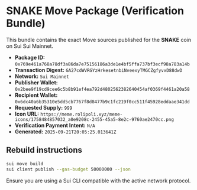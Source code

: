 # SNAKE Move Package (Verification Bundle)

This bundle contains the exact Move sources published for the **SNAKE** coin on Sui Sui Mainnet.

- **Package ID:** `0x769e461a768a78df3a86da7e75156186a3de1e4bf5ffa737bf3ecf98a783a14b`
- **Transaction Digest:** `GA27cdWVRGYzHrkesetnbiNveexyTMGCZgfyvxD88dwD`
- **Network:** `Sui Mainnet`
- **Publisher Wallet:** `0x2bee9f19cd9cee6c5b8b91ef4ea792d4802562382640454af0369f4461a20a58`
- **Recipient Wallet:** `0x6dc40a6b35310e5dd5cb7767f8d8477b9c1fc219f0cc511f45928eddaae341dd`
- **Requested Supply:** `999`
- **Icon URL:** `https://meme.rolipoli.xyz/meme-icons/1758484857032_a0e9208c-2455-45a5-8e2c-9760ae2470cc.png`
- **Verification Payment Intent:** `N/A`
- **Generated:** `2025-09-21T20:05:25.013641Z`

## Rebuild instructions

```bash
sui move build
sui client publish --gas-budget 50000000 --json
```

Ensure you are using a Sui CLI compatible with the active network protocol.
